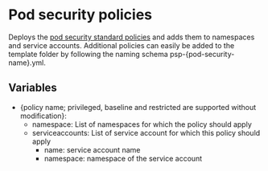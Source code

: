# Pod security policies
Deploys the [pod security standard policies](https://kubernetes.io/docs/concepts/security/pod-security-standards/) and adds them to namespaces and service accounts.
Additional policies can easily be added to the template folder by following the naming schema psp-\{pod-security-name}.yml.

## Variables
* {policy name; privileged, baseline and restricted are supported without modification}:
   * namespace: List of namespaces for which the policy should apply
   * serviceaccounts: List of service account for which this policy should apply
     * name: service account name
     * namespace: namespace of the service account
